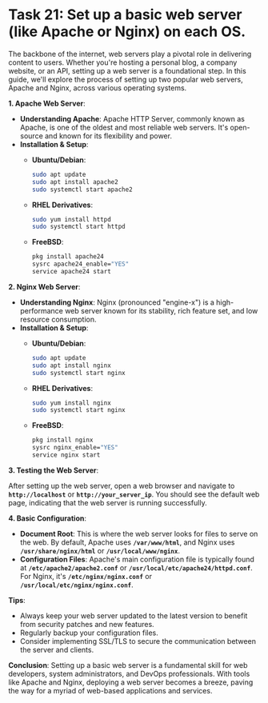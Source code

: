 # Task 21: Set up a basic web server (like Apache or Nginx) on each OS.

The backbone of the internet, web servers play a pivotal role in delivering content to users. Whether you're hosting a personal blog, a company website, or an API, setting up a web server is a foundational step. In this guide, we'll explore the process of setting up two popular web servers, Apache and Nginx, across various operating systems.

**1. Apache Web Server**:

- **Understanding Apache**:
Apache HTTP Server, commonly known as Apache, is one of the oldest and most reliable web servers. It's open-source and known for its flexibility and power.
- **Installation & Setup**:
    - **Ubuntu/Debian**:
        
        ```bash
        sudo apt update
        sudo apt install apache2
        sudo systemctl start apache2
        ```
        
    - **RHEL Derivatives**:
        
        ```bash
        sudo yum install httpd
        sudo systemctl start httpd
        ```
        
    - **FreeBSD**:
        
        ```bash
        pkg install apache24
        sysrc apache24_enable="YES"
        service apache24 start
        ```
        

**2. Nginx Web Server**:

- **Understanding Nginx**:
Nginx (pronounced "engine-x") is a high-performance web server known for its stability, rich feature set, and low resource consumption.
- **Installation & Setup**:
    - **Ubuntu/Debian**:
        
        ```bash
        sudo apt update
        sudo apt install nginx
        sudo systemctl start nginx
        ```
        
    - **RHEL Derivatives**:
        
        ```bash
        sudo yum install nginx
        sudo systemctl start nginx
        ```
        
    - **FreeBSD**:
        
        ```bash
        pkg install nginx
        sysrc nginx_enable="YES"
        service nginx start
        ```
        

**3. Testing the Web Server**:

After setting up the web server, open a web browser and navigate to **`http://localhost`** or **`http://your_server_ip`**. You should see the default web page, indicating that the web server is running successfully.

**4. Basic Configuration**:

- **Document Root**: This is where the web server looks for files to serve on the web. By default, Apache uses **`/var/www/html`**, and Nginx uses **`/usr/share/nginx/html`** or **`/usr/local/www/nginx`**.
- **Configuration Files**: Apache's main configuration file is typically found at **`/etc/apache2/apache2.conf`** or **`/usr/local/etc/apache24/httpd.conf`**. For Nginx, it's **`/etc/nginx/nginx.conf`** or **`/usr/local/etc/nginx/nginx.conf`**.

**Tips**:

- Always keep your web server updated to the latest version to benefit from security patches and new features.
- Regularly backup your configuration files.
- Consider implementing SSL/TLS to secure the communication between the server and clients.

**Conclusion**:
Setting up a basic web server is a fundamental skill for web developers, system administrators, and DevOps professionals. With tools like Apache and Nginx, deploying a web server becomes a breeze, paving the way for a myriad of web-based applications and services.